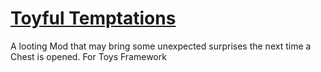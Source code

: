 # [Toyful Temptations](https://www.loverslab.com/files/file/17895-toyful-temptations/)
A looting Mod that may bring some unexpected surprises the next time a Chest is opened. For Toys Framework 
